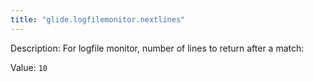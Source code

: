 ```yaml
---
title: "glide.logfilemonitor.nextlines"
---
```


Description: For logfile monitor, number of lines to return after a match:

Value: `10`
